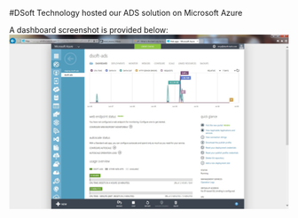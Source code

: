 #DSoft Technology hosted our ADS solution on Microsoft Azure 

A dashboard screenshot is provided below: 
![](Images/Azure_Dashboard.jpg?raw=true)
